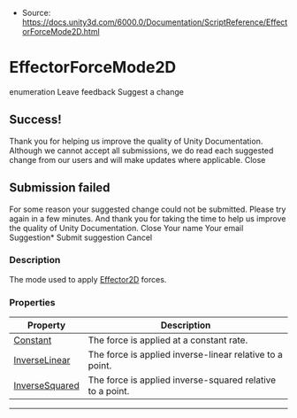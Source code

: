 * Source: https://docs.unity3d.com/6000.0/Documentation/ScriptReference/EffectorForceMode2D.html

# EffectorForceMode2D
enumeration
Leave feedback
Suggest a change
## Success!
Thank you for helping us improve the quality of Unity Documentation. Although we cannot accept all submissions, we do read each suggested change from our users and will make updates where applicable.
Close
## Submission failed
For some reason your suggested change could not be submitted. Please <a>try again</a> in a few minutes. And thank you for taking the time to help us improve the quality of Unity Documentation.
Close
Your name Your email Suggestion* Submit suggestion
Cancel
### Description
The mode used to apply [Effector2D](https://docs.unity3d.com/6000.0/Documentation/ScriptReference/Effector2D.html) forces.
### Properties
Property | Description  
---|---  
[Constant](https://docs.unity3d.com/6000.0/Documentation/ScriptReference/EffectorForceMode2D.Constant.html) | The force is applied at a constant rate.  
[InverseLinear](https://docs.unity3d.com/6000.0/Documentation/ScriptReference/EffectorForceMode2D.InverseLinear.html) | The force is applied inverse-linear relative to a point.  
[InverseSquared](https://docs.unity3d.com/6000.0/Documentation/ScriptReference/EffectorForceMode2D.InverseSquared.html) | The force is applied inverse-squared relative to a point.  
* * *
